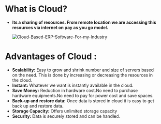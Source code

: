 # What is Cloud?

* **Its a sharing of resources. From remote location we are accessing this resources via internet on pay as you go model.**


  ![Cloud-Based-ERP-Software-For-my-Industry](https://user-images.githubusercontent.com/64658306/80891359-1cfb8f80-8ce1-11ea-97ce-1b0275b727be.gif)

# **Advantages of Cloud :**

* **Scalability:** Easy to grow and shrink number and size of servers based on the need. This is done by increasing or decreasing the resources in the cloud.
* **Instant:** Whatever we want is instantly available in the cloud.
* **Save Money:** Reduction in hardware cost.No need to purchase hardware equipments.No need to pay for power cost and save spaces.
* **Back-up and restore data:** Once data is stored in cloud it is easy to get back up and restore data.
* **Storage Capacity:** Offers unlimited storage capacity
* **Security:** Data is securely stored and can be handled.

